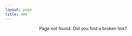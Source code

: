 ```yaml
---
layout: page
title: 404
---
```


<center>Page not found. Did you find a <i class="fa-solid fa-link-slash"></i> broken link?</center>

